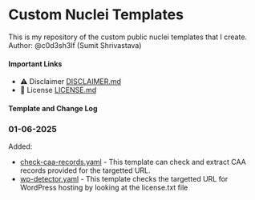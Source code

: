 # Custom Nuclei Templates

This is my repository of the custom public nuclei templates that I create.
Author: @c0d3sh3lf (Sumit Shrivastava)

#### Important Links

- ⚠️ Disclaimer [DISCLAIMER.md](DISCLAIMER.md)
- 📝 License [LICENSE.md](LICENSE.md)

#### Template and Change Log

### 01-06-2025

Added:

- [check-caa-records.yaml](check-caa-records.yaml) - This template can check and extract CAA records provided for the targetted URL.
- [wp-detector.yaml](wp-detector.yaml) - This template checks the targetted URL for WordPress hosting by looking at the license.txt file
